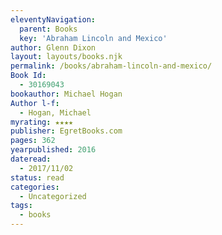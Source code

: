 ```yaml
---
eleventyNavigation:
  parent: Books
  key: 'Abraham Lincoln and Mexico'
author: Glenn Dixon
layout: layouts/books.njk
permalink: /books/abraham-lincoln-and-mexico/
Book Id:
  - 30169043
bookauthor: Michael Hogan
Author l-f:
  - Hogan, Michael
myrating: ★★★★
publisher: EgretBooks.com
pages: 362
yearpublished: 2016
dateread:
  - 2017/11/02
status: read
categories:
  - Uncategorized
tags:
  - books
---
```

